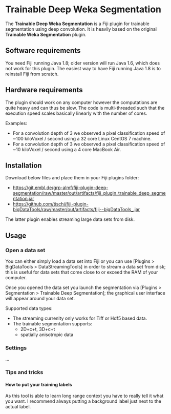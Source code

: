 
Trainable Deep Weka Segmentation
======================
The **Trainable Deep Weka Segmentation** is a Fiji plugin for trainable segmentation using deep convolution. It is heavily based on the original **Trainable Weka Segmentation** plugin.

## Software requirements

You need Fiji running Java 1.8; older version will run Java 1.6, which does not work for this plugin. The easiest way to have Fiji running Java 1.8 is to reinstall Fiji from scratch.

## Hardware requirements

The plugin should work on any computer however the computations are quite heavy and can thus be slow. The code is multi-threaded such that the execution speed scales basically linearly with the number of cores. 

Examples:
- For a convolution depth of 3 we observed a pixel classification speed of ~100 kiloVoxel / second using a 32 core Linux CentOS 7 machine.
- For a convolution depth of 3 we observed a pixel classification speed of ~10 kiloVoxel / second using a 4 core MacBook Air.

## Installation

Download below files and place them in your Fiji plugins folder:
- https://git.embl.de/grp-almf/fiji-plugin-deep-segmentation/raw/master/out/artifacts/fiji_plugin_trainable_deep_segmentation.jar
- https://github.com/tischi/fiji-plugin-bigDataTools/raw/master/out/artifacts/fiji--bigDataTools_.jar

The latter plugin enables streaming large data sets from disk.

## Usage

### Open a data set

You can either simply load a data set into Fiji or you can use [Plugins > BigDataTools > DataStreamingTools] in order to stream a data set from disk; this is useful for data sets that come close to or exceed the RAM of your computer. 

Once you opened the data set you launch the segmentation via [Plugins > Segmentation > Trainable Deep Segmentation]; the graphical user interface will appear around your data set.

Supported data types:

- The streaming currenlty only works for Tiff or Hdf5 based data.
- The trainable segmentation supports:
    - 2D+c+t, 3D+c+t
    - spatially anisotropic data 

### Settings

...

### Tips and tricks

#### How to put your training labels 

As this tool is able to learn long range context you have to really tell it what you want. I recommend always putting a background label just next to the actual label.

